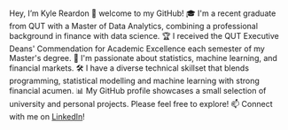 Hey, I’m Kyle Reardon 👋 welcome to my GitHub!
🎓 I'm a recent graduate from QUT with a Master of Data Analytics, combining a professional background in finance with data science.
🏆 I received the QUT Executive Deans' Commendation for Academic Excellence each semester of my Master's degree. 
👀 I'm passionate about statistics, machine learning, and financial markets.
🛠 I have a diverse technical skillset that blends programming, statistical modelling and machine learning with strong financial acumen.
📊 My GitHub profile showcases a small selection of university and personal projects. Please feel free to explore!
📫 Connect with me on [LinkedIn](https://www.linkedin.com/in/kyle-reardon-a62901221/)!

<!---
kyle-reardon/kyle-reardon is a ✨ special ✨ repository because its `README.md` (this file) appears on your GitHub profile.
You can click the Preview link to take a look at your changes.
--->
